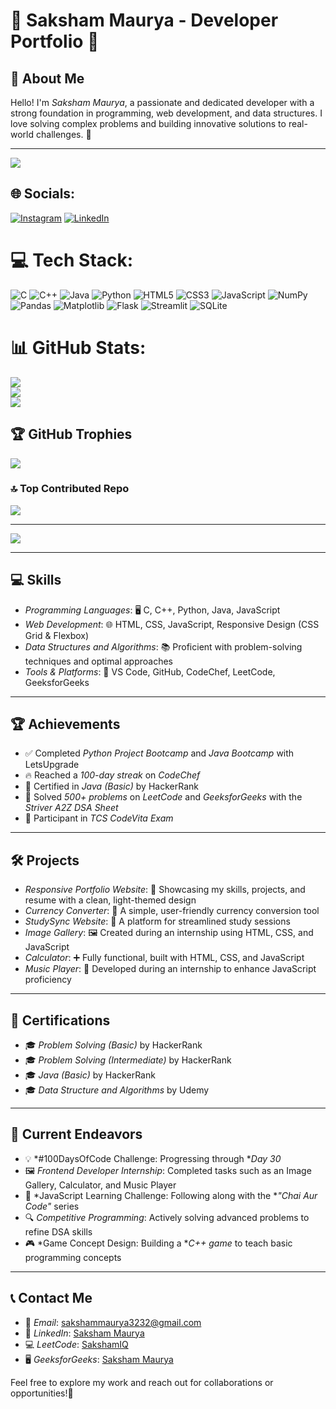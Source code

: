 # 🌟 Saksham Maurya - Developer Portfolio 🌟

## 👋 About Me  
Hello! I'm *Saksham Maurya*, a passionate and dedicated developer with a strong foundation in programming, web development, and data structures. I love solving complex problems and building innovative solutions to real-world challenges. 🚀

---
<div>
  <img src="https://visitor-badge.laobi.icu/badge?page_id=maurodesouza.maurodesouza&"  />
</div>


## 🌐 Socials:
[![Instagram](https://img.shields.io/badge/Instagram-%23E4405F.svg?logo=Instagram&logoColor=white)](https://instagram.com/maisakshamhoo) [![LinkedIn](https://img.shields.io/badge/LinkedIn-%230077B5.svg?logo=linkedin&logoColor=white)](https://linkedin.com/in/saksham-maurya-3feb) 

# 💻 Tech Stack:
![C](https://img.shields.io/badge/c-%2300599C.svg?style=for-the-badge&logo=c&logoColor=white) ![C++](https://img.shields.io/badge/c++-%2300599C.svg?style=for-the-badge&logo=c%2B%2B&logoColor=white) ![Java](https://img.shields.io/badge/java-%23ED8B00.svg?style=for-the-badge&logo=openjdk&logoColor=white) ![Python](https://img.shields.io/badge/python-3670A0?style=for-the-badge&logo=python&logoColor=ffdd54) ![HTML5](https://img.shields.io/badge/html5-%23E34F26.svg?style=for-the-badge&logo=html5&logoColor=white) ![CSS3](https://img.shields.io/badge/css3-%231572B6.svg?style=for-the-badge&logo=css3&logoColor=white) ![JavaScript](https://img.shields.io/badge/javascript-%23323330.svg?style=for-the-badge&logo=javascript&logoColor=%23F7DF1E) ![NumPy](https://img.shields.io/badge/numpy-%23013243.svg?style=for-the-badge&logo=numpy&logoColor=white) ![Pandas](https://img.shields.io/badge/pandas-%23150458.svg?style=for-the-badge&logo=pandas&logoColor=white) ![Matplotlib](https://img.shields.io/badge/Matplotlib-%23ffffff.svg?style=for-the-badge&logo=Matplotlib&logoColor=black) ![Flask](https://img.shields.io/badge/flask-%23000.svg?style=for-the-badge&logo=flask&logoColor=white) ![Streamlit](https://img.shields.io/badge/Streamlit-%23FE4B4B.svg?style=for-the-badge&logo=streamlit&logoColor=white) ![SQLite](https://img.shields.io/badge/sqlite-%2307405e.svg?style=for-the-badge&logo=sqlite&logoColor=white)

# 📊 GitHub Stats:
![](https://github-readme-stats.vercel.app/api?username=saksham3232&theme=dark&hide_border=false&include_all_commits=false&count_private=false)<br/>
![](https://github-readme-streak-stats.herokuapp.com/?user=saksham3232&theme=dark&hide_border=false)<br/>
![](https://github-readme-stats.vercel.app/api/top-langs/?username=saksham3232&theme=dark&hide_border=false&include_all_commits=false&count_private=false&layout=compact)

## 🏆 GitHub Trophies
![](https://github-profile-trophy.vercel.app/?username=saksham3232&theme=radical&no-frame=false&no-bg=true&margin-w=4)

### 🔝 Top Contributed Repo
![](https://github-contributor-stats.vercel.app/api?username=saksham3232&limit=5&theme=dark&combine_all_yearly_contributions=true)

---
[![](https://visitcount.itsvg.in/api?id=saksham3232&icon=0&color=0)](https://visitcount.itsvg.in)

---

## 💻 Skills  
- *Programming Languages*: 🖥 C, C++, Python, Java, JavaScript  
- *Web Development*: 🌐 HTML, CSS, JavaScript, Responsive Design (CSS Grid & Flexbox)  
- *Data Structures and Algorithms*: 📚 Proficient with problem-solving techniques and optimal approaches  
- *Tools & Platforms*: 🔧 VS Code, GitHub, CodeChef, LeetCode, GeeksforGeeks  

---

## 🏆 Achievements  
- ✅ Completed *Python Project Bootcamp* and *Java Bootcamp* with LetsUpgrade  
- 🔥 Reached a *100-day streak* on *CodeChef*  
- 📜 Certified in *Java (Basic)* by HackerRank  
- 🧩 Solved *500+ problems* on *LeetCode* and *GeeksforGeeks* with the *Striver A2Z DSA Sheet*  
- 🎯 Participant in *TCS CodeVita Exam*  

---

## 🛠 Projects  
- *Responsive Portfolio Website*: 🌟 Showcasing my skills, projects, and resume with a clean, light-themed design  
- *Currency Converter*: 💱 A simple, user-friendly currency conversion tool  
- *StudySync Website*: 📖 A platform for streamlined study sessions  
- *Image Gallery*: 🖼 Created during an internship using HTML, CSS, and JavaScript  
- *Calculator*: ➕ Fully functional, built with HTML, CSS, and JavaScript  
- *Music Player*: 🎵 Developed during an internship to enhance JavaScript proficiency  

---

## 🏅 Certifications  
- 🎓 *Problem Solving (Basic)* by HackerRank
- 🎓 *Problem Solving (Intermediate)* by HackerRank
- 🎓 *Java (Basic)* by HackerRank
- 🎓 *Data Structure and Algorithms* by Udemy

---

## 🚀 Current Endeavors  
- 💡 *#100DaysOfCode Challenge: Progressing through **Day 30*  
- 🖼 *Frontend Developer Internship*: Completed tasks such as an Image Gallery, Calculator, and Music Player  
- 📘 *JavaScript Learning Challenge: Following along with the **"Chai Aur Code"* series  
- 🔍 *Competitive Programming*: Actively solving advanced problems to refine DSA skills  
- 🎮 *Game Concept Design: Building a **C++ game* to teach basic programming concepts  

---

## 📞 Contact Me  
- 📧 *Email*: sakshammaurya3232@gmail.com  
- 🔗 *LinkedIn*: [Saksham Maurya](https://www.linkedin.com/in/saksham-maurya-3feb?utm_source=share&utm_campaign=share_via&utm_content=profile&utm_medium=android_app)  
- 💻 *LeetCode*: [SakshamIQ](https://leetcode.com/u/sakshamIQ/)  
- 🖥 *GeeksforGeeks*: [Saksham Maurya](https://www.geeksforgeeks.org/user/sakshammacdz4/)  

Feel free to explore my work and reach out for collaborations or opportunities!🤝
